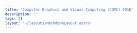 ```yaml
---
title: 'Computer Graphics and Visual Computing (CGVC) 2016'
description: ''
tags: []
layout: '~/layouts/MarkdownLayout.astro'
---
```

